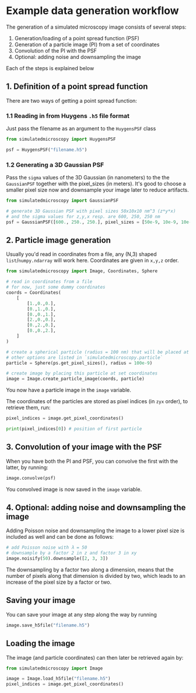 # Example data generation workflow

The generation of a simulated microscopy image consists of several steps:

1. Generation/loading of a point spread function (PSF)
2. Generation of a particle image (PI) from a set of coordinates
3. Convolution of the PI with the PSF
4. Optional: adding noise and downsampling the image

Each of the steps is explained below

## 1. Definition of a point spread function

There are two ways of getting a point spread function:

### 1.1 Reading in from Huygens `.h5` file format

Just pass the filename as an argument to the `HuygensPSF` class

```python
from simulatedmicroscopy import HuygensPSF

psf = HuygensPSF("filename.h5")
```

### 1.2 Generating a 3D Gaussian PSF

Pass the `sigma` values of the 3D Gaussian (in nanometers) to the the `GaussianPSF` together with the pixel_sizes (in meters). It's good to choose a smaller pixel size now and downsample your image later to reduce artifacts.

```python
from simulatedmicroscopy import GaussianPSF

# generate 3D Gaussian PSF with pixel sizes 50x10x10 nm^3 (z*y*x)
# and the sigma values for z,y,x resp. are 600, 250, 250 nm
psf = GaussianPSF([600., 250., 250.], pixel_sizes = [50e-9, 10e-9, 10e-9])
```

## 2. Particle image generation

Usually you'd read in coordinates from a file, any (N,3) shaped `list`/`numpy.ndarray` will work here. Coordinates are given in `x,y,z` order.

```python
from simulatedmicroscopy import Image, Coordinates, Sphere

# read in coordinates from a file
# for now, just some dummy coordinates
coords = Coordinates(
    [
        [1.,0.,0.],
        [0.,1.,0.],
        [0.,0.,1.],
        [2.,0.,0.],
        [0.,2.,0.],
        [0.,0.,2.],
    ]
)

# create a spherical particle (radius = 100 nm) that will be placed at the coordinates
# other options are listed in `simulatedmicroscopy.particle`
particle = Sphere(ps.get_pixel_sizes(), radius = 100e-9)

# create image by placing this particle at set coordinates
image = Image.create_particle_image(coords, particle)

```

You now have a particle image in the `image` variable.

The coordinates of the particles are stored as pixel indices (in `zyx` order), to retrieve them, run:

```python
pixel_indices = image.get_pixel_coordinates()

print(pixel_indices[0]) # position of first particle
```

## 3. Convolution of your image with the PSF

When you have both the PI and PSF, you can convolve the first with the latter, by running:

```python
image.convolve(psf)
```

You convolved image is now saved in the `image` variable.

## 4. Optional: adding noise and downsampling the image

Adding Poisson noise and downsampling the image to a lower pixel size is included as well and can be done as follows:

```python
# add Poisson noise with λ = 50
# downsample by a factor 2 in z and factor 3 in xy
image.noisify(50).downsample([2, 3, 3])
```

The downsampling by a factor two along a dimension, means that the number of pixels along that dimension is divided by two, which leads to an increase of the pixel size by a factor or two.

## Saving your image

You can save your image at any step along the way by running

```python
image.save_h5file("filename.h5")
```

## Loading the image

The image (and particle coordinates) can then later be retrieved again by:

```python
from simulatedmicroscopy import Image

image = Image.load_h5file("filename.h5")
pixel_indices = image.get_pixel_coordinates()
```
